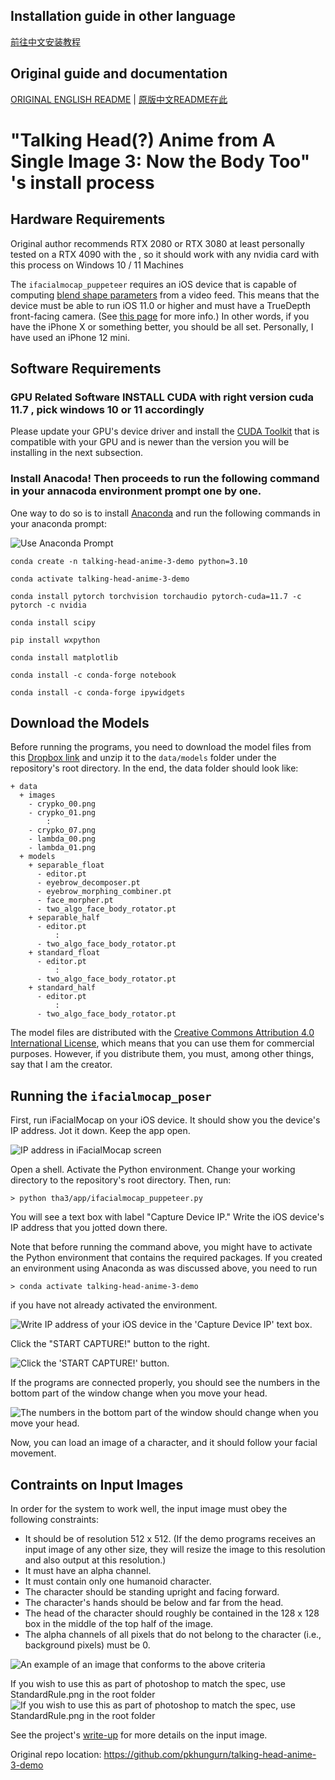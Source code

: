 ## Installation guide in other language

[前往中文安装教程](README_CN.md)

## Original guide and documentation

[ORIGINAL ENGLISH README](README_ORIGINAL_EN.md) | [原版中文README在此](README_ORIGINAL_EN.md)


# "Talking Head(?) Anime from A Single Image 3: Now the Body Too" 's install process

## Hardware Requirements

Original author recommends RTX 2080 or RTX 3080 at least
personally tested on a RTX 4090 with the , so it should work with any nvidia card with this process on Windows 10 / 11 Machines

The `ifacialmocap_puppeteer` requires an iOS device that is capable of computing [blend shape parameters](https://developer.apple.com/documentation/arkit/arfaceanchor/2928251-blendshapes) from a video feed. This means that the device must be able to run iOS 11.0 or higher and must have a TrueDepth front-facing camera. (See [this page](https://developer.apple.com/documentation/arkit/content_anchors/tracking_and_visualizing_faces) for more info.) In other words, if you have the iPhone X or something better, you should be all set. Personally, I have used an iPhone 12 mini.

## Software Requirements

### GPU Related Software INSTALL CUDA with right version cuda 11.7 , pick windows 10 or 11 accordingly

Please update your GPU's device driver and install the [CUDA Toolkit](https://developer.nvidia.com/cuda-11-7-0-download-archive?target_os=Windows&target_arch=x86_64) that is compatible with your GPU and is newer than the version you will be installing in the next subsection.

### Install Anacoda! Then proceeds to run the following command in your annacoda environment prompt one by one.



One way to do so is to install [Anaconda](https://www.anaconda.com/) and run the following commands in your anaconda prompt:

![Use Anaconda Prompt](docs/AnacodaPrompt.png "Use Anaconda Prompt")


```
conda create -n talking-head-anime-3-demo python=3.10
```

```
conda activate talking-head-anime-3-demo
```

```
conda install pytorch torchvision torchaudio pytorch-cuda=11.7 -c pytorch -c nvidia
```

```
conda install scipy
```

```
pip install wxpython
```

```
conda install matplotlib
```

```
conda install -c conda-forge notebook
```

```
conda install -c conda-forge ipywidgets
```

## Download the Models

Before running the programs, you need to download the model files from this [Dropbox link](https://www.dropbox.com/s/y7b8jl4n2euv8xe/talking-head-anime-3-models.zip?dl=0) and unzip it to the ``data/models`` folder under the repository's root directory. In the end, the data folder should look like:

```
+ data
  + images
    - crypko_00.png
    - crypko_01.png
        :
    - crypko_07.png
    - lambda_00.png
    - lambda_01.png
  + models
    + separable_float
      - editor.pt
      - eyebrow_decomposer.pt
      - eyebrow_morphing_combiner.pt
      - face_morpher.pt
      - two_algo_face_body_rotator.pt
    + separable_half
      - editor.pt
          :
      - two_algo_face_body_rotator.pt
    + standard_float
      - editor.pt
          :
      - two_algo_face_body_rotator.pt
    + standard_half
      - editor.pt
          :
      - two_algo_face_body_rotator.pt
```

The model files are distributed with the 
[Creative Commons Attribution 4.0 International License](https://creativecommons.org/licenses/by/4.0/legalcode), which
means that you can use them for commercial purposes. However, if you distribute them, you must, among other things, say 
that I am the creator.

## Running the `ifacialmocap_poser`

First, run iFacialMocap on your iOS device. It should show you the device's IP address. Jot it down. Keep the app open.

![IP address in iFacialMocap screen](docs/ifacialmocap_ip.jpg "IP address in iFacialMocap screen")

Open a shell. Activate the Python environment. Change your working directory to the repository's root directory. Then, run:

```
> python tha3/app/ifacialmocap_puppeteer.py
```

You will see a text box with label "Capture Device IP." Write the iOS device's IP address that you jotted down there.

Note that before running the command above, you might have to activate the Python environment that contains the required
packages. If you created an environment using Anaconda as was discussed above, you need to run

```
> conda activate talking-head-anime-3-demo
```

if you have not already activated the environment.

![Write IP address of your iOS device in the 'Capture Device IP' text box.](docs/ifacialmocap_puppeteer_ip_address_box.png "Write IP address of your iOS device in the 'Capture Device IP' text box.")

Click the "START CAPTURE!" button to the right.

![Click the 'START CAPTURE!' button.](docs/ifacialmocap_puppeteer_click_start_capture.png "Click the 'START CAPTURE!' button.")

If the programs are connected properly, you should see the numbers in the bottom part of the window change when you move your head.

![The numbers in the bottom part of the window should change when you move your head.](docs/ifacialmocap_puppeteer_numbers.png "The numbers in the bottom part of the window should change when you move your head.")

Now, you can load an image of a character, and it should follow your facial movement.

## Contraints on Input Images

In order for the system to work well, the input image must obey the following constraints:

* It should be of resolution 512 x 512. (If the demo programs receives an input image of any other size, they will resize the image to this resolution and also output at this resolution.)
* It must have an alpha channel.
* It must contain only one humanoid character.
* The character should be standing upright and facing forward.
* The character's hands should be below and far from the head.
* The head of the character should roughly be contained in the 128 x 128 box in the middle of the top half of the image.
* The alpha channels of all pixels that do not belong to the character (i.e., background pixels) must be 0.

![An example of an image that conforms to the above criteria](docs/input_spec.png "An example of an image that conforms to the above criteria")

If you wish to use this as part of photoshop to match the spec, use StandardRule.png in the root folder
![If you wish to use this as part of photoshop to match the spec, use StandardRule.png in the root folder](StandardRule.png "If you wish to use this as part of photoshop to match the spec, use StandardRule.png in the root folder")

See the project's [write-up](http://pkhungurn.github.io/talking-head-anime-3/full.html#sec:problem-spec) for more details on the input image.


Original repo location: https://github.com/pkhungurn/talking-head-anime-3-demo